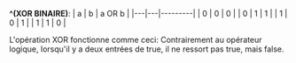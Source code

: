**^(XOR BINAIRE)**:
| a | b | a OR b |
|---|---|---------|
| 0 | 0 | 0 |
| 0 | 1 | 1 |
| 1 | 0 | 1 |
| 1 | 1 | 0 |

L'opération XOR fonctionne comme ceci: Contrairement au opérateur logique, lorsqu'il y a deux entrées de true, il ne ressort pas true, mais false.
